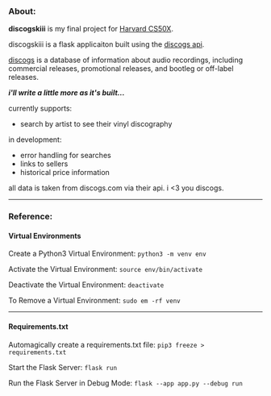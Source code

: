 ### About:
**discogskiii** is my final project for [Harvard CS50X](https://www.edx.org/course/introduction-computer-science-harvardx-cs50x).

discogskiii is a flask applicaiton built using the [discogs api](https://www.discogs.com/developers). 

[discogs](https://en.wikipedia.org/wiki/Discogs) is a database of information about audio recordings, including commercial releases, promotional releases, and bootleg or off-label releases.

***i'll write a little more as it's built...***

currently supports:
- search by artist to see their vinyl discography

in development:
- error handling for searches
- links to sellers
- historical price information

all data is taken from discogs.com via their api. i <3 you discogs.

---
### Reference:

#### Virtual Environments
Create a Python3 Virtual Environment: 
```python3 -m venv env```

Activate the Virtual Environment:
```source env/bin/activate```

Deactivate the Virtual Environment:
```deactivate```

To Remove a Virtual Environment:
```sudo em -rf venv```

---
#### Requirements.txt
Automagically create a requirements.txt file:
```pip3 freeze > requirements.txt```

Start the Flask Server:
```flask run```

Run the Flask Server in Debug Mode:
```flask --app app.py --debug run```
